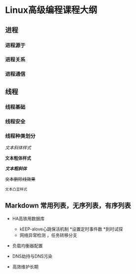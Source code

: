 # Linux高级编程课程大纲

## 进程

### 进程源于
### 进程关系
### 进程通信

## 线程

### 线程基础
### 线程安全
### 线程种类划分

*文本斜体样式*

**文本粗体样式**

***文本粗斜体***

~~文本删除线效果~~

  `文本凸显样式`


## Markdown 常用列表，无序列表，有序列表 

* HA高铁用数据库
	* kEEP-alove心跳保活机制
		*设置定时事件数
		*到时试探
	* 网络异常检测 ，任务转移分支

* 负载均衡器配置

* DNS劫持与DNS污染

* 高效维护长期
